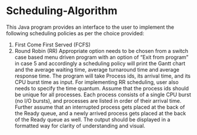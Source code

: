 # Scheduling-Algorithm
This Java program provides an interface to the user to implement the following 
scheduling policies as per the choice provided: 
1. First Come First Served (FCFS) 
2. Round Robin (RR) 
Appropriate option needs to be chosen from a switch case based menu driven program with an option of 
“Exit from program” in case 5 and accordingly a scheduling policy will print the Gantt chart and the average 
waiting time, average turnaround time and average response time. The program will take Process ids, its 
arrival time, and its CPU burst time as input. For implementing RR scheduling, user also needs to specify 
the time quantum. Assume that the process ids should be unique for all processes. Each process consists of a 
single CPU burst (no I/O bursts), and processes are listed in order of their arrival time. Further assume that 
an interrupted process gets placed at the back of the Ready queue, and a newly arrived process gets placed at 
the back of the Ready queue as well. The output should be displayed in a formatted way for clarity of 
understanding and visual.
